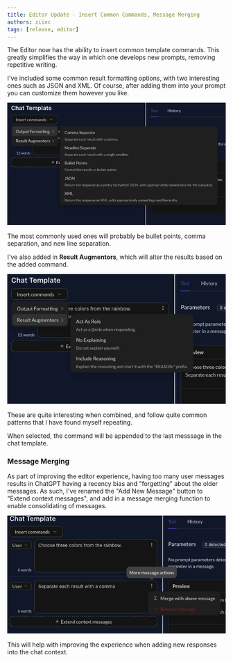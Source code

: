 ```yaml
---
title: Editor Update - Insert Common Commands, Message Merging
authors: ziinc
tags: [release, editor]
---
```


The Editor now has the ability to insert common template commands. This greatly simplifies the way in which one develops new prompts, removing repetitive writing.

I've included some common result formatting options, with two interesting ones such as JSON and XML. Of course, after adding them into your prompt you can customize them however you like.

![Output Formatting Options](./formatting.png)

The most commonly used ones will probably be bullet points, comma separation, and new line separation.

I've also added in **Result Augmentors**, which will alter the results based on the added command.

![Result Augmentors](./augmentors.png)

These are quite interesting when combined, and follow quite common patterns that I have found myself repeating.

When selected, the command will be appended to the last messsage in the chat template.

### Message Merging

As part of improving the editor experience, having too many user messages results in ChatGPT having a recency bias and "forgetting" about the older messages. As such, I've renamed the "Add New Message" button to "Extend context messages", and add in a message merging function to enable consolidating of messages.

![Message Merging](./merging.png)

This will help with improving the experience when adding new responses into the chat context.
